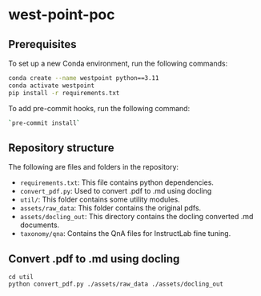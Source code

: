 # west-point-poc

## Prerequisites
To set up a new Conda environment, run the following commands:

```zsh
conda create --name westpoint python==3.11
conda activate westpoint
pip install -r requirements.txt
```

To add pre-commit hooks, run the following command:
```zsh
`pre-commit install`
```

## Repository structure
The following are files and folders in the repository:

* `requirements.txt`: This file contains python dependencies.
* `convert_pdf.py`: Used to convert .pdf to .md using docling
* `util/`: This folder contains some utility modules.
* `assets/raw_data`: This folder contains the original pdfs.
* `assets/docling_out`: This directory contains the docling converted .md documents.
* `taxonomy/qna`: Contains the QnA files for InstructLab fine tuning.

## Convert .pdf to .md using docling
```console
cd util
python convert_pdf.py ./assets/raw_data ./assets/docling_out
```
